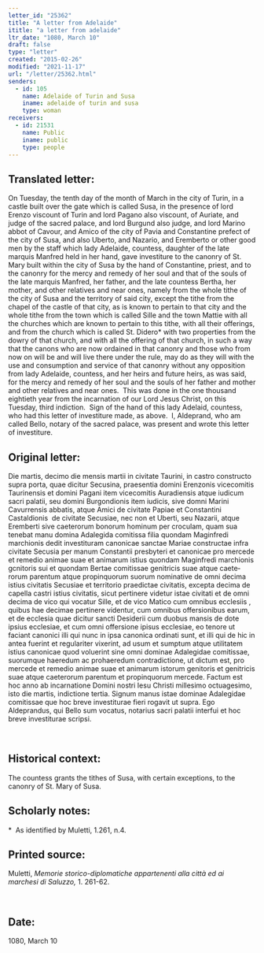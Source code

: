 ```yaml
---
letter_id: "25362"
title: "A letter from Adelaide"
ititle: "a letter from adelaide"
ltr_date: "1080, March 10"
draft: false
type: "letter"
created: "2015-02-26"
modified: "2021-11-17"
url: "/letter/25362.html"
senders:
  - id: 105
    name: Adelaide of Turin and Susa
    iname: adelaide of turin and susa
    type: woman
receivers:
  - id: 21531
    name: Public
    iname: public
    type: people
---
```

<h2> Translated letter:</h2><p>On Tuesday, the tenth day of the month of March in the city of Turin, in a castle built over the gate which is called Susa, in the presence of lord Erenzo viscount of Turin and lord Pagano also viscount, of Auriate, and judge of the sacred palace, and lord Burgund also judge, and lord Marino abbot of Cavour, and Amico of the city of Pavia and Constantine prefect of the city of Susa, and also Uberto, and Nazario, and Eremberto or other good men by the staff which lady Adelaide, countess, daughter of the late marquis Manfred held in her hand, gave investiture to the canonry of St. Mary built within the city of Susa by the hand of Constantine, priest, and to the canonry for the mercy and remedy of her soul and that of the souls of the late marquis Manfred, her father, and the late countess Bertha, her mother, and other relatives and near ones, namely from the whole tithe of the city of Susa and the territory of said city, except the tithe from the chapel of the castle of that city, as is known to pertain to that city and the whole tithe from the town which is called Sille and the town Mattie with all the churches which are known to pertain to this tithe, with all their offerings, and from the church which is called St. Didero* with two properties from the dowry of that church, and with all the offering of that church, in such a way that the canons who are now ordained in that canonry and those who from now on will be and will live there under the rule, may do as they will with the use and consumption and service of that canonry without any opposition from lady Adelaide, countess, and her heirs and future heirs, as was said, for the mercy and remedy of her soul and the souls of her father and mother and other relatives and near ones.&nbsp; This was done in the one thousand eightieth year from the incarnation of our Lord Jesus Christ, on this Tuesday, third indiction.&nbsp; Sign of the hand of this lady Adelaid, countess, who had this letter of investiture made, as above.&nbsp; I, Aldeprand, who am called Bello, notary of the sacred palace, was present and wrote this letter of investiture.</p><h2 class="mt-4"> Original letter:</h2><p>Die martis, decimo die mensis martii in civitate Taurini, in castro constructo supra porta, quae dicitur Secusina, praesentia domini Erenzonis vicecomitis Taurinensis et domini Pagani item <span><span>vicecomitis Auradiensis</span></span> atque iudicum sacri palatii, seu domini Burgondionis item iudicis, sive domni Marini Cavurrensis abbatis, atque Amici de civitate Papiae et Constantini Castaldionis&nbsp; de civitate Secusiae, nec non et Uberti, seu Nazarii, atque Eremberti sive caeterorum bonorum hominum per croculam, quam sua tenebat manu domina Adalegida comitissa filia quon­dam Maginfredi marchionis dedit investituram canonicae sanctae Mariae constructae infra civitate Secusia per manum Constantii presbyteri et canonicae pro mercede et remedio animae suae et animarum istius quondam Maginfredi marchionis gcnitoris sui et quondam Bertae comitissae genitricis suae atque caete­rorum parentum atque propinquorum suorum nominative de omni decima istius civitatis Secusiae et territorio praedictae civitatis, excepta decima de capella castri istius civitatis, sicut pertinere videtur istae civitati et de omni decima de vico qui vocatur Sille, et de vico Matico cum omnibus ecclesiis , <span><span>quibus</span></span> hae decimae pertinere videntur, cum omnibus offersionibus earum, et de ecclesia quae dicitur sancti Desiderii<span><span> </span></span>cum duobus mansis de dote ipsius ecclesiae, et cum omni offersione ipisus ecclesiae, eo tenore ut faciant canonici illi qui nunc in ipsa canonica ordinati sunt, et illi qui de hic in antea fuerint et regulariter vixerint, ad usum et sumptum atque utilitatem istius canonicae quod voluerint sine omni dominae Adalegidae comitissae, suorumque haeredum ac prohaeredum contradictione, ut dictum est, pro mercede et remedio animae suae et animarum istorum genitoris et genitricis suae atque caeterorum parentum et propinquorum mercede. Factum est hoc anno ab incarnatione Domini nostri Iesu Christi millesimo octuagesimo, isto die martis, indictione tertia. Signum manus istae dominae Adalegidae comitissae que hoc breve investiturae fieri rogavit ut supra. Ego Aldeprandus, qui Bello sum vocatus, notarius sacri palatii interfui et hoc breve investiturae scripsi.</p><p>&nbsp;</p><p></p><h2 class="mt-4"> Historical context:</h2><p>The countess grants the tithes of Susa, with certain exceptions, to the canonry of St. Mary of Susa.</p><h2 class="mt-4"> Scholarly notes:</h2><p>* &nbsp;As identified by Muletti, 1.261, n.4.</p><h2 class="mt-4"> Printed source:</h2><p>Muletti,&nbsp;<i>Memorie storico-diplomatiche appartenenti alla città ed ai marchesi di Saluzzo</i><i>,</i> 1. 261-62.</p><p>&nbsp;</p><h2 class="mt-4"> Date:</h2>1080, March 10